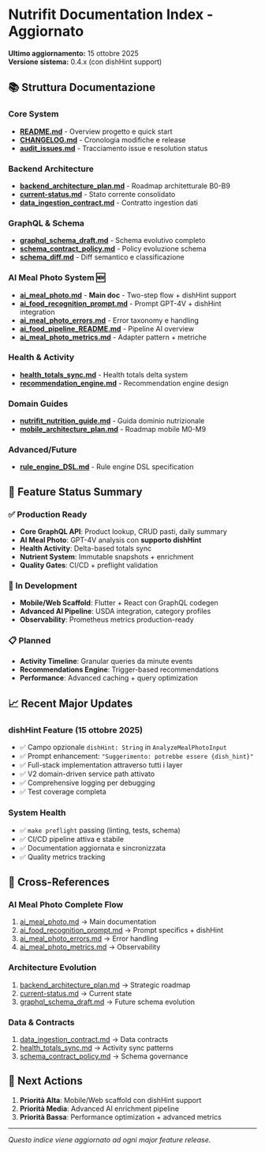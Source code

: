 # Nutrifit Documentation Index - Aggiornato

**Ultimo aggiornamento:** 15 ottobre 2025  
**Versione sistema:** 0.4.x (con dishHint support)

## 📚 Struttura Documentazione

### Core System
- **[README.md](../README.md)** - Overview progetto e quick start
- **[CHANGELOG.md](../CHANGELOG.md)** - Cronologia modifiche e release
- **[audit_issues.md](../audit_issues.md)** - Tracciamento issue e resolution status

### Backend Architecture  
- **[backend_architecture_plan.md](backend_architecture_plan.md)** - Roadmap architetturale B0-B9
- **[current-status.md](../backend/docs/current-status.md)** - Stato corrente consolidato
- **[data_ingestion_contract.md](data_ingestion_contract.md)** - Contratto ingestion dati

### GraphQL & Schema
- **[graphql_schema_draft.md](graphql_schema_draft.md)** - Schema evolutivo completo  
- **[schema_contract_policy.md](schema_contract_policy.md)** - Policy evoluzione schema
- **[schema_diff.md](schema_diff.md)** - Diff semantico e classificazione

### AI Meal Photo System 🆕
- **[ai_meal_photo.md](ai_meal_photo.md)** - **Main doc** - Two-step flow + dishHint support
- **[ai_food_recognition_prompt.md](ai_food_recognition_prompt.md)** - Prompt GPT-4V + dishHint integration
- **[ai_meal_photo_errors.md](ai_meal_photo_errors.md)** - Error taxonomy e handling
- **[ai_food_pipeline_README.md](ai_food_pipeline_README.md)** - Pipeline AI overview
- **[ai_meal_photo_metrics.md](../backend/docs/ai_meal_photo_metrics.md)** - Adapter pattern + metriche

### Health & Activity
- **[health_totals_sync.md](health_totals_sync.md)** - Health totals delta system
- **[recommendation_engine.md](recommendation_engine.md)** - Recommendation engine design

### Domain Guides
- **[nutrifit_nutrition_guide.md](nutrifit_nutrition_guide.md)** - Guida dominio nutrizionale
- **[mobile_architecture_plan.md](mobile_architecture_plan.md)** - Roadmap mobile M0-M9

### Advanced/Future
- **[rule_engine_DSL.md](rule_engine_DSL.md)** - Rule engine DSL specification

## 🎯 Feature Status Summary

### ✅ Production Ready
- **Core GraphQL API**: Product lookup, CRUD pasti, daily summary
- **AI Meal Photo**: GPT-4V analysis con **supporto dishHint** 
- **Health Activity**: Delta-based totals sync
- **Nutrient System**: Immutable snapshots + enrichment
- **Quality Gates**: CI/CD + preflight validation

### 🔄 In Development  
- **Mobile/Web Scaffold**: Flutter + React con GraphQL codegen
- **Advanced AI Pipeline**: USDA integration, category profiles
- **Observability**: Prometheus metrics production-ready

### 📋 Planned
- **Activity Timeline**: Granular queries da minute events
- **Recommendations Engine**: Trigger-based recommendations
- **Performance**: Advanced caching + query optimization

## 📈 Recent Major Updates

### dishHint Feature (15 ottobre 2025)
- ✅ Campo opzionale `dishHint: String` in `AnalyzeMealPhotoInput`
- ✅ Prompt enhancement: `"Suggerimento: potrebbe essere {dish_hint}"`
- ✅ Full-stack implementation attraverso tutti i layer
- ✅ V2 domain-driven service path attivato
- ✅ Comprehensive logging per debugging
- ✅ Test coverage completa

### System Health
- ✅ `make preflight` passing (linting, tests, schema)
- ✅ CI/CD pipeline attiva e stabile
- ✅ Documentation aggiornata e sincronizzata
- ✅ Quality metrics tracking

## 🔗 Cross-References

### AI Meal Photo Complete Flow
1. [ai_meal_photo.md](ai_meal_photo.md) → Main documentation
2. [ai_food_recognition_prompt.md](ai_food_recognition_prompt.md) → Prompt specifics + dishHint
3. [ai_meal_photo_errors.md](ai_meal_photo_errors.md) → Error handling
4. [ai_meal_photo_metrics.md](../backend/docs/ai_meal_photo_metrics.md) → Observability

### Architecture Evolution
1. [backend_architecture_plan.md](backend_architecture_plan.md) → Strategic roadmap
2. [current-status.md](../backend/docs/current-status.md) → Current state
3. [graphql_schema_draft.md](graphql_schema_draft.md) → Future schema evolution

### Data & Contracts
1. [data_ingestion_contract.md](data_ingestion_contract.md) → Data contracts
2. [health_totals_sync.md](health_totals_sync.md) → Activity sync patterns
3. [schema_contract_policy.md](schema_contract_policy.md) → Schema governance

## 🚀 Next Actions

1. **Priorità Alta**: Mobile/Web scaffold con dishHint support
2. **Priorità Media**: Advanced AI enrichment pipeline  
3. **Priorità Bassa**: Performance optimization + advanced metrics

---

*Questo indice viene aggiornato ad ogni major feature release.*